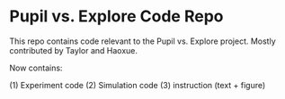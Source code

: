 # Pupil vs. Explore Code Repo

This repo contains code relevant to the Pupil vs. Explore project. Mostly contributed by Taylor and Haoxue. 

Now contains:

(1) Experiment code
(2) Simulation code
(3) instruction (text + figure)